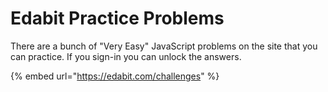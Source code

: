 # Edabit Practice Problems

There are a bunch of "Very Easy" JavaScript problems on the site that you can practice. If you sign-in you can unlock the answers.

{% embed url="https://edabit.com/challenges" %}



